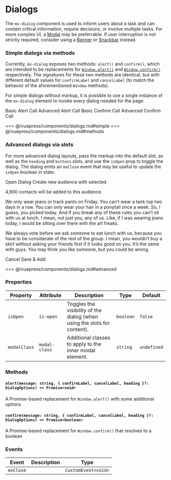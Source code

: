 # Dialogs

The `mx-dialog` component is used to inform users about a task and can contain critical information, require decisions, or involve multiple tasks. For more complex UI, a [Modal](/components/modals.html) may be preferrable. If user interruption is not strictly required, consider using a [Banner](/components/banners.md) or [Snackbar](/components/snackbars.html) instead.

### Simple dialogs via methods

Currently, `mx-dialog` exposes two methods: `alert()` and `confirm()`, which are intended to be replacements for [`Window.alert()`](https://developer.mozilla.org/en-US/docs/Web/API/Window/alert) and [`Window.confirm()`](https://developer.mozilla.org/en-US/docs/Web/API/Window/confirm) respectively. The signatures for these two methods are identical, but with different default values for `confirmLabel` and `cancelLabel` (to match the behavior of the aforementioned `Window` methods).

For simple dialogs without markup, it is possible to use a single instance of the `mx-dialog` element to invoke every dialog needed for the page.

<section class="mds">
  <div class="flex flex-col items-start space-y-20">
    <!-- #region simple -->
    <mx-button @click="() => $refs.dialog.alert('Greetings!')">Basic Alert Call</mx-button>
    <mx-button @click="advancedAlert">Advanced Alert Call</mx-button>
    <mx-button @click="confirmation">Basic Confirm Call</mx-button>
    <mx-button @click="advancedConfirmation">Advanced Confirm Call</mx-button>
    <mx-dialog ref="dialog" />
    <!-- #endregion simple -->
  </div>
</section>

<<< @/vuepress/components/dialogs.md#simple
<<< @/vuepress/components/dialogs.md#methods

### Advanced dialogs via slots

For more advanced dialog layouts, pass the markup into the default slot, as well as the `heading` and `buttons` slots, and use the `isOpen` prop to toggle the dialog. The dialog
emits an `mxClose` event that may be useful to update the `isOpen` boolean in state.

<section class="mds">
  <div class="flex flex-col items-start space-y-20">
    <!-- #region advanced -->
    <mx-button @click="isDialogOpen = !isDialogOpen">Open Dialog</mx-button>
    <mx-dialog
      :is-open.prop="isDialogOpen"
      modal-class="w-320 sm:w-480 max-h-480"
      @mxClose="isDialogOpen = false"
    >
      <span slot="heading">Create new audience with selected</span>
      <mx-input label="Audience Name" />
      <p class="my-16">4,800 contacts will be added to this audience.</p>
      <p>
        We only wear jeans or track pants on Friday. You can’t wear a tank top two days in a row. You can only wear your hair in a ponytail once a week. So, I guess, you picked today. And if you break any of these rules you can’t sit with us at lunch. I mean, not just you, any of us. Like, if I was wearing jeans today, I would be sitting over there with the art freaks.
      </p>
      <p>
        We always vote before we ask someone to eat lunch with us, because you have to be considerate of the rest of the group. I mean, you wouldn’t buy a skirt without asking your friends first if it looks good on you. It’s the same with guys. You may think you like someone, but you could be wrong.
      </p>
      <div slot="buttons">
        <mx-button btn-type="text" @click="isDialogOpen = false">
          Cancel
        </mx-button>
        <mx-button btn-type="text" @click="isDialogOpen = false">
          Save &amp; Add
        </mx-button>
      </div>
    </mx-dialog>
    <!-- #endregion advanced -->
  </div>
</section>

<<< @/vuepress/components/dialogs.md#advanced

### Properties

| Property     | Attribute     | Description                                                              | Type      | Default     |
| ------------ | ------------- | ------------------------------------------------------------------------ | --------- | ----------- |
| `isOpen`     | `is-open`     | Toggles the visibility of the dialog (when using the slots for content). | `boolean` | `false`     |
| `modalClass` | `modal-class` | Additional classes to apply to the inner modal element.                  | `string`  | `undefined` |

### Methods

#### `alert(message: string, { confirmLabel, cancelLabel, heading }?: DialogOptions) => Promise<void>`

A Promise-based replacement for `Window.alert()` with some additional options

#### `confirm(message: string, { confirmLabel, cancelLabel, heading }?: DialogOptions) => Promise<boolean>`

A Promise-based replacement for `Window.confirm()` that resolves to a boolean

### Events

| Event     | Description | Type                |
| --------- | ----------- | ------------------- |
| `mxClose` |             | `CustomEvent<void>` |

<script>
export default {
  data() {
    return {
      isDialogOpen: false
    }
  },
  methods: {
    // #region methods
    advancedAlert() {
      const options = { heading: 'Alert!', confirmLabel: 'Okey dokey'}
      this.$refs.dialog.alert('This alert has a heading and a custom confirmation button label.', options)
    },
    async confirmation() {
      const confirmed = await this.$refs.dialog.confirm('Are you sure about this?')
      this.$refs.dialog.alert(confirmed ? 'You clicked OK.' : 'You did not click OK.')
    },
    async advancedConfirmation() {
      const options = { heading: 'Pancakes', confirmLabel: 'Yes please', cancelLabel: 'No pancakes for me'}
      const confirmed = await this.$refs.dialog.confirm('Would you like some pancakes?', options)
      this.$refs.dialog.alert(confirmed ? 'You accepted the pancakes.' : 'You declined the pancakes.')
    }
    // #endregion methods
  }
}
</script>
